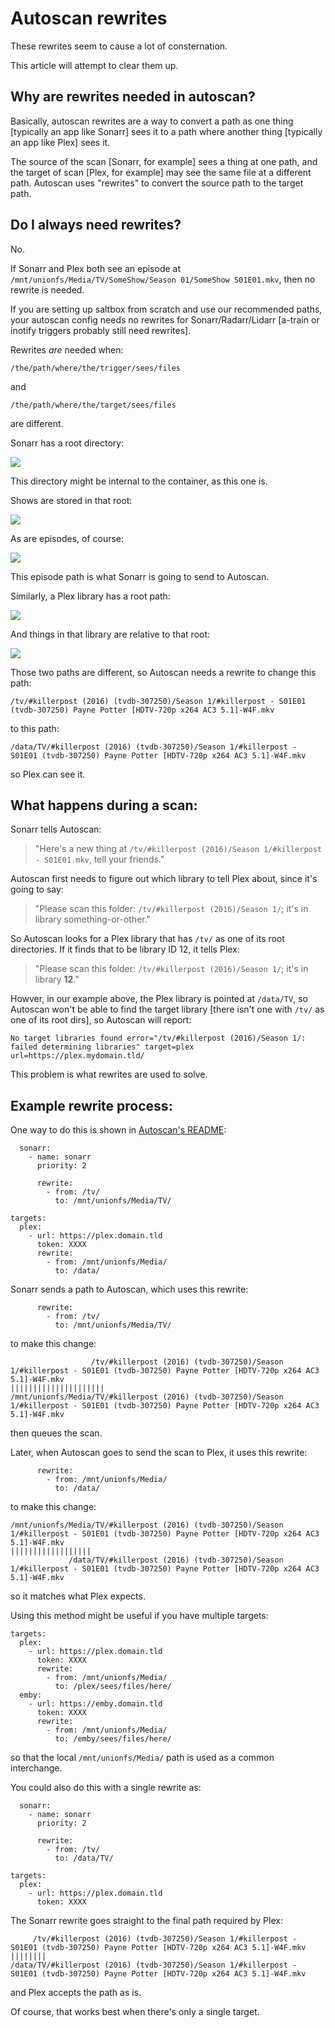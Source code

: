 # Autoscan rewrites

These rewrites seem to cause a lot of consternation.

This article will attempt to clear them up.

## Why are rewrites needed in autoscan?

Basically, autoscan rewrites are a way to convert a path as one thing [typically an app like Sonarr] sees it to a path where another thing [typically an app like Plex] sees it.

The source of the scan [Sonarr, for example] sees a thing at one path, and the target of scan [Plex, for example] may see the same file at a different path.  Autoscan uses "rewrites" to convert the source path to the target path.

## Do I always need rewrites?

No.

If Sonarr and Plex both see an episode at `/mnt/unionfs/Media/TV/SomeShow/Season 01/SomeShow S01E01.mkv`, then no rewrite is needed.

If you are setting up saltbox from scratch and use our recommended paths, your autoscan config needs no rewrites for Sonarr/Radarr/Lidarr [a-train or inotify triggers probably still need rewrites].

Rewrites *are* needed when:
```
/the/path/where/the/trigger/sees/files
```
and 
```
/the/path/where/the/target/sees/files
```
are different.

Sonarr has a root directory:

![](images/autoscan-01-sonarr-root.png)

This directory might be internal to the container, as this one is.

Shows are stored in that root:

![](images/autoscan-02-sonarr-show.png)

As are episodes, of course:

![](images/autoscan-03-sonarr-episode.png)

This episode path is what Sonarr is going to send to Autoscan.

Similarly, a Plex library has a root path:

![](images/autoscan-04-plex-library.png)

And things in that library are relative to that root:

![](images/autoscan-05-plex-episode.png)

Those two paths are different, so Autoscan needs a rewrite to change this path:
```
/tv/#killerpost (2016) (tvdb-307250)/Season 1/#killerpost - S01E01 (tvdb-307250) Payne Potter [HDTV-720p x264 AC3 5.1]-W4F.mkv
```
to this path:
```
/data/TV/#killerpost (2016) (tvdb-307250)/Season 1/#killerpost - S01E01 (tvdb-307250) Payne Potter [HDTV-720p x264 AC3 5.1]-W4F.mkv
```
so Plex can see it.

## What happens during a scan:

Sonarr tells Autoscan:

> "Here's a new thing at `/tv/#killerpost (2016)/Season 1/#killerpost - S01E01.mkv`, tell your friends."

Autoscan first needs to figure out which library to tell Plex about, since it's going to say:

> "Please scan this folder: `/tv/#killerpost (2016)/Season 1/`; it's in library something-or-other."

So Autoscan looks for a Plex library that has `/tv/` as one of its root directories.  If it finds that to be library ID 12, it tells Plex:

> "Please scan this folder: `/tv/#killerpost (2016)/Season 1/`; it's in library **12**."

Howver, in our example above, the Plex library is pointed at `/data/TV`, so Autoscan won't be able to find the target library [there isn't one with `/tv/` as one of its root dirs], so Autoscan will report:

```
No target libraries found error="/tv/#killerpost (2016)/Season 1/: failed determining libraries" target=plex url=https://plex.mydomain.tld/
```

This problem is what rewrites are used to solve.

## Example rewrite process:

One way to do this is shown in [Autoscan's README](https://github.com/Cloudbox/autoscan#full-config-file):

```
  sonarr:
    - name: sonarr
      priority: 2

      rewrite:
        - from: /tv/
          to: /mnt/unionfs/Media/TV/

targets:
  plex:
    - url: https://plex.domain.tld
      token: XXXX
      rewrite:
        - from: /mnt/unionfs/Media/
          to: /data/
```

Sonarr sends a path to Autoscan, which uses this rewrite:
```
      rewrite:
        - from: /tv/
          to: /mnt/unionfs/Media/TV/
```
to make this change:
```
                  /tv/#killerpost (2016) (tvdb-307250)/Season 1/#killerpost - S01E01 (tvdb-307250) Payne Potter [HDTV-720p x264 AC3 5.1]-W4F.mkv
|||||||||||||||||||||
/mnt/unionfs/Media/TV/#killerpost (2016) (tvdb-307250)/Season 1/#killerpost - S01E01 (tvdb-307250) Payne Potter [HDTV-720p x264 AC3 5.1]-W4F.mkv
```
then queues the scan.

Later, when Autoscan goes to send the scan to Plex, it uses this rewrite:
```
      rewrite:
        - from: /mnt/unionfs/Media/
          to: /data/
```
to make this change:
```
/mnt/unionfs/Media/TV/#killerpost (2016) (tvdb-307250)/Season 1/#killerpost - S01E01 (tvdb-307250) Payne Potter [HDTV-720p x264 AC3 5.1]-W4F.mkv
||||||||||||||||||
             /data/TV/#killerpost (2016) (tvdb-307250)/Season 1/#killerpost - S01E01 (tvdb-307250) Payne Potter [HDTV-720p x264 AC3 5.1]-W4F.mkv
```
so it matches what Plex expects.

Using this method might be useful if you have multiple targets:
```
targets:
  plex:
    - url: https://plex.domain.tld
      token: XXXX
      rewrite:
        - from: /mnt/unionfs/Media/
          to: /plex/sees/files/here/
  emby:
    - url: https://emby.domain.tld
      token: XXXX
      rewrite:
        - from: /mnt/unionfs/Media/
          to: /emby/sees/files/here/
```
so that the local `/mnt/unionfs/Media/` path is used as a common interchange.

You could also do this with a single rewrite as:
```
  sonarr:
    - name: sonarr
      priority: 2

      rewrite:
        - from: /tv/
          to: /data/TV/

targets:
  plex:
    - url: https://plex.domain.tld
      token: XXXX
```

The Sonarr rewrite goes straight to the final path required by Plex:
```
     /tv/#killerpost (2016) (tvdb-307250)/Season 1/#killerpost - S01E01 (tvdb-307250) Payne Potter [HDTV-720p x264 AC3 5.1]-W4F.mkv
||||||||
/data/TV/#killerpost (2016) (tvdb-307250)/Season 1/#killerpost - S01E01 (tvdb-307250) Payne Potter [HDTV-720p x264 AC3 5.1]-W4F.mkv
```
and Plex accepts the path as is.

Of course, that works best when there's only a single target. 


